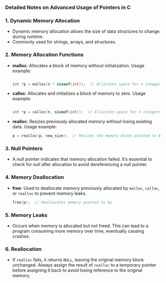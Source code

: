 ### Detailed Notes on Advanced Usage of Pointers in C

### 1. **Dynamic Memory Allocation**

- Dynamic memory allocation allows the size of data structures to change during runtime.
- Commonly used for strings, arrays, and structures.

### 2. **Memory Allocation Functions**

- **malloc**: Allocates a block of memory without initialization. Usage example:
    
    ```c
    
    int *p = malloc(n * sizeof(int));  // Allocates space for n integers
    
    ```
    
- **calloc**: Allocates and initializes a block of memory to zero. Usage example:
    
    ```c
    
    int *p = calloc(n, sizeof(int));  // Allocates space for n integers initialized to 0
    ```
    
- **realloc**: Resizes previously allocated memory without losing existing data. Usage example:
    
    ```c
    p = realloc(p, new_size);  // Resizes the memory block pointed to by p
    ```
    

### 3. **Null Pointers**

- A null pointer indicates that memory allocation failed. It’s essential to check for null after allocation to avoid dereferencing a null pointer.

### 4. **Memory Deallocation**

- **free**: Used to deallocate memory previously allocated by `malloc`, `calloc`, or `realloc` to prevent memory leaks.
    
    ```c
    free(p);  // Deallocates memory pointed to by 
    ```
    

### 5. **Memory Leaks**

- Occurs when memory is allocated but not freed. This can lead to a program consuming more memory over time, eventually causing crashes.

### 6. **Reallocation**

- If `realloc` fails, it returns `NULL`, leaving the original memory block unchanged. Always assign the result of `realloc` to a temporary pointer before assigning it back to avoid losing reference to the original memory.